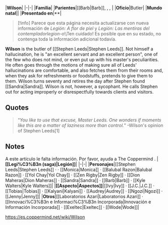|**Wilson**|
|-|-|
|**Familia**|
|**Parientes**|[[Barb\|Barb]], , , |
|**Oficio**|Butler|
|**Mundo natal**||
|**Presentado en**|**|
> [!info] Parece que esta página necesita actualizarse con nueva información de *Legión: A flor de piel* y *Legión: Las mentiras del contempladorlegion-o*!¡Ten cuidado! Es posible que en su estado, no contenga toda la información adicional todavía.

**Wilson** is the butler of [[Stephen Leeds\|Stephen Leeds]]. Not himself a hallucination, he is "an excellent servant and an excellent person", one of the few who does not mind, or even put up with his master's peculiarities. He often goes through the motions of making sure all of Leeds' hallucinations are comfortable, and also fetches them from their rooms and, when they ask for refreshments or foodstuffs, pretends to give them to them. Wilson turns seventy and retires the day after Stephen found [[Sandra\|Sandra]].
Wilson is not, however, a sycophant. He calls Stephen out for acting improperly or disrespectfully towards clients and visitors.

## Quotes
>“*You like to use that excuse, Master Leeds. One wonders if moments like this are a matter of laziness more than control.*”
\-Wilson's opinion of Stephen Leeds[1]


## Notes

A este artículo le falta información. Por favor, ayuda a The Coppermind .
|**[[Legi%C3%B3n (saga)\|Legión]]**|
|-|-|
|**Personajes**|[[Stephen Leeds\|Stephen Leeds]] ·  · [[Monica\|Monica]] · [[Balubal Razon\|Balubal Razon]] · [[Yol Chay\|Yol Chay]] · [[Zen Rigby\|Zen Rigby]] · [[Dion Maheras\|Dion Maheras]] · [[Sandra\|Sandra]] · [[Barb\|Barb]] · [[Kyle Walters\|Kyle Walters]]|
|**[[Aspecto\|Aspectos]]**|[[Ivy\|Ivy]] · [[J.C.\|J.C.]] · [[Tobias\|Tobias]] · [[Kalyani\|Kalyani]] · [[Audrey\|Audrey]] · [[Ngozi\|Ngozi]] · [[Jenny\|Jenny]]|
|**Otros**|[[Laboratorios Azari\|Laboratorios Azari]] · [[Innovaci%C3%B3n e Informaci%C3%B3n Incorporada\|Innovación e Información Incorporada]] · [[Exeltec\|Exeltec]] · [[Wode\|Wode]]|



https://es.coppermind.net/wiki/Wilson